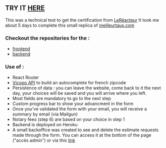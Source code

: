 ## TRY IT [HERE](https://meilleurtaux-clone.netlify.com/demande-simulation/credit-immobilier/step1)

This was a technical test to get the certification from [LeRéacteur](https://www.lereacteur.io/)
It took me about 5 days to complete this small replica of [meilleurtaux.com](https://www.meilleurtaux.com/demande-simulation/credit-immobilier/)

### Checkout the repositories for the : 
- [frontend](https://github.com/LKF92/meilleur-taux-frontend)
- [backend](https://github.com/LKF92/meilleur-taux-backend)

### Use of :
- React Router
- [Vicopo API](https://vicopo.selfbuild.fr/) to build an autocomplete for french zipcode
- Persistence of data : you can leave the website, come back to it the next day, your choices will be saved and you will arrive where you left.
- Most fields are mandatory to go to the next step
- Custom progress bar to show your advancment in the form
- Once you've validated the form with your email, you will receive a summary by email (via Mailgun)
- Notary fees (step 6) are based on your choice in step 1
- Backend is deployed on Heroku
- A small backoffice was created to see and delete the estimate requests made through the form. You can access it at the bottom of the page ("accés admin") or via this [link](https://meilleurtaux-secretbackoffice.netlify.com/)
